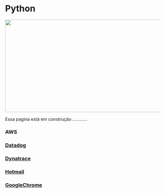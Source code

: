 # Python
<img src="https://github.com/tbarcelar/tbarcelar/tbarcelar/tbarcelar/blob/main/avatar.jpg" width="1100" height="300">




Essa pagina está em construção ............


### AWS

<a href='  '>
<a href='  '>
<a href='  '>
<a href='   '>


### Datadog

<a href='  '>
<a href='  '>
<a href='  '>
<a href='   '>


### Dynatrace

<a href='  '>
<a href='  '>
<a href='  '>
<a href='   '>
<a href='  '>
<a href='  '>
<a href='  '>
<a href='   '>
<a href='  '>
<a href='  '>
<a href='  '>


### Hotmail

<a href='  '>


### GoogleChrome

<a href='   '>

